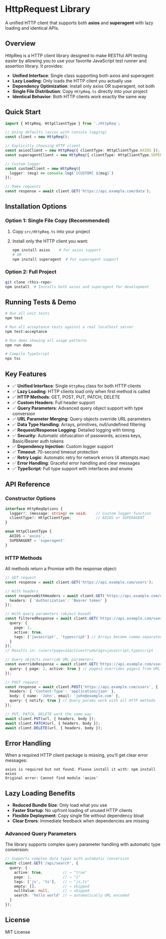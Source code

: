 # HttpRequest Library

A unified HTTP client that supports both **axios** and **superagent** with lazy loading and identical APIs.

## Overview

HttpReq is a HTTP client library designed to make RESTful API testing easier by allowing you to use your favorite JavaScript test runner and assertion library.
It provides:

- **Unified Interface**: Single class supporting both axios and superagent
- **Lazy Loading**: Only loads the HTTP client you actually use
- **Dependency Optimization**: Install only axios OR superagent, not both
- **Single File Distribution**: Copy `HttpReq.ts` directly into your project
- **Identical Behavior**: Both HTTP clients work exactly the same way

## Quick Start

```typescript
import { HttpReq, HttpClientType } from './HttpReq';

// Using defaults (axios with console logging)
const client = new HttpReq();

// Explicitly choosing HTTP client
const axiosClient = new HttpReq({ clientType: HttpClientType.AXIOS });
const superagentClient = new HttpReq({ clientType: HttpClientType.SUPERAGENT });

// Custom logger
const customClient = new HttpReq({ 
  logger: (msg) => console.log(`[CUSTOM] ${msg}`) 
});

// Make requests
const response = await client.GET('https://api.example.com/data');
```

## Installation Options

### Option 1: Single File Copy (Recommended)

1. Copy `src/HttpReq.ts` into your project
2. Install only the HTTP client you want:

   ```bash
   npm install axios    # For axios support
   # OR
   npm install superagent  # For superagent support
   ```

### Option 2: Full Project

```bash
git clone <this-repo>
npm install  # Installs both axios and superagent for development
```

## Running Tests & Demo

```bash
# Run all unit tests 
npm test

# Run all acceptance tests against a real localhost server 
npm test:acceptance

# Run demo showing all usage patterns
npm run demo

# Compile TypeScript
npx tsc
```

## Key Features

- ✅ **Unified Interface**: Single `HttpReq` class for both HTTP clients
- ✅ **Lazy Loading**: HTTP clients load only when first method is called
- ✅ **HTTP Methods**: GET, POST, PUT, PATCH, DELETE
- ✅ **Custom Headers**: Full header support
- ✅ **Query Parameters**: Advanced query object support with type conversion
- ✅ **URL Parameter Merging**: Query objects override URL parameters
- ✅ **Data Type Handling**: Arrays, primitives, null/undefined filtering
- ✅ **Request/Response Logging**: Detailed logging with timing
- ✅ **Security**: Automatic obfuscation of passwords, access keys, Basic/Bearer auth tokens
- ✅ **Dependency Injection**: Custom logger support
- ✅ **Timeout**: 70-second timeout protection
- ✅ **Retry Logic**: Automatic retry for network errors (4 attempts max)
- ✅ **Error Handling**: Graceful error handling and clear messages
- ✅ **TypeScript**: Full type support with interfaces and enums

## API Reference

### Constructor Options

```typescript
interface HttpReqOptions {
  logger?: (message: string) => void;    // Custom logger function
  clientType?: HttpClientType;           // AXIOS or SUPERAGENT
}

enum HttpClientType {
  AXIOS = 'axios',
  SUPERAGENT = 'superagent'
}
```

### HTTP Methods

All methods return a Promise with the response object:

```typescript
// GET request
const response = await client.GET('https://api.example.com/users');

// With headers
const responseWithHeaders = await client.GET('https://api.example.com/users', {
  headers: { 'Authorization': 'Bearer token' }
});

// With query parameters (object-based)
const filteredResponse = await client.GET('https://api.example.com/users', {
  query: { 
    page: 1, 
    active: true, 
    tags: ['javascript', 'typescript'] // Arrays become comma-separated
  }
});
// Results in: /users?page=1&active=true&tags=javascript,typescript

// Query objects override URL parameters
const overrideResponse = await client.GET('https://api.example.com/users?page=1', {
  query: { page: 2, active: true } // page=2 overrides page=1 from URL
});

// POST request  
const response = await client.POST('https://api.example.com/users', {
  headers: { 'Content-Type': 'application/json' },
  body: { name: 'John', email: 'john@example.com' },
  query: { notify: true } // Query params work with all HTTP methods
});

// PUT, PATCH, DELETE work the same way
await client.PUT(url, { headers, body });
await client.PATCH(url, { headers, body });
await client.DELETE(url, { headers, body });
```

## Error Handling

When a required HTTP client package is missing, you'll get clear error messages:

```text
axios is required but not found. Please install it with: npm install axios
Original error: Cannot find module 'axios'
```

## Lazy Loading Benefits

- **Reduced Bundle Size**: Only load what you use
- **Faster Startup**: No upfront loading of unused HTTP clients
- **Flexible Deployment**: Copy single file without dependency bloat
- **Clear Errors**: Immediate feedback when dependencies are missing

### Advanced Query Parameters

The library supports complex query parameter handling with automatic type conversion:

```typescript
// Supports complex data types with automatic conversion
await client.GET('/api/search', {
  query: {
    active: true,         // → "true"
    page: 1,              // → "1" 
    tags: ['js', 'ts'],   // → "js,ts"
    empty: [],            // → skipped
    nullValue: null,      // → skipped
    search: 'hello world' // → automatically URL encoded
  }
});
```

## License

MIT License
